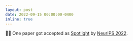 ```yaml
---
layout: post
date: 2022-09-15 00:00:00-0400
inline: true
---
```


🏃‍♀ One paper got accepted as [Spotlight](https://nips.cc/virtual/2022/events/Spotlight) by [NeurIPS 2022](https://nips.cc/).